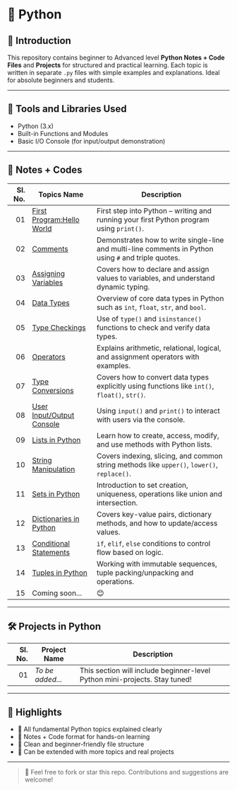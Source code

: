 # 🐍 Python

## 📘 Introduction
This repository contains beginner to Advanced level **Python Notes + Code Files** and **Projects** for structured and practical learning. Each topic is written in separate `.py` files with simple examples and explanations. Ideal for absolute beginners and students.

---

## 🧰 Tools and Libraries Used
- Python (3.x)
- Built-in Functions and Modules
- Basic I/O Console (for input/output demonstration)

---

## 📝 Notes + Codes

| Sl. No. | Topics Name                     | Description |
|--------:|----------------------------------|-------------|
| 01 | [First Program:Hello World](https://github.com/Sangamesh-star/Python/blob/main/Notes%2BCodes%2F001_hello_world.py) | First step into Python – writing and running your first Python program using `print()`. |
| 02 | [Comments](https://github.com/Sangamesh-star/Python/blob/main/Notes%2BCodes%2F002_comments.py) | Demonstrates how to write single-line and multi-line comments in Python using `#` and triple quotes. |
| 03 | [Assigning Variables](https://github.com/Sangamesh-star/Python/blob/main/Notes%2BCodes%2F003_assigning_variables.py) | Covers how to declare and assign values to variables, and understand dynamic typing. |
| 04 | [Data Types](https://github.com/Sangamesh-star/Python/blob/main/Notes%2BCodes%2F004_data_types.py) | Overview of core data types in Python such as `int`, `float`, `str`, and `bool`. |
| 05 | [Type Checkings](https://github.com/Sangamesh-star/Python/blob/main/Notes%2BCodes%2F005_types_checkings.py) | Use of `type()` and `isinstance()` functions to check and verify data types. |
| 06 | [Operators](https://github.com/Sangamesh-star/Python/blob/main/Notes%2BCodes%2F006_operators.py) | Explains arithmetic, relational, logical, and assignment operators with examples. |
| 07 | [Type Conversions](https://github.com/Sangamesh-star/Python/blob/main/Notes%2BCodes%2F007_type_conversions.py) | Covers how to convert data types explicitly using functions like `int()`, `float()`, `str()`. |
| 08 | [User Input/Output Console](https://github.com/Sangamesh-star/Python/blob/main/Notes%2BCodes%2F008_user_input_output_console.py) | Using `input()` and `print()` to interact with users via the console. |
| 09 | [Lists in Python](https://github.com/Sangamesh-star/Python/blob/main/Notes%2BCodes%2F009_lists_in_python.py) | Learn how to create, access, modify, and use methods with Python lists. |
| 10 | [String Manipulation](https://github.com/Sangamesh-star/Python/blob/main/Notes%2BCodes%2F010_string_manipulation.py) | Covers indexing, slicing, and common string methods like `upper()`, `lower()`, `replace()`. |
| 11 | [Sets in Python](https://github.com/Sangamesh-star/Python/blob/main/Notes%2BCodes%2F011_sets_in_python.py) | Introduction to set creation, uniqueness, operations like union and intersection. |
| 12 | [Dictionaries in Python](https://github.com/Sangamesh-star/Python/blob/main/Notes%2BCodes%2F012_dictionaries_in_python.py) | Covers key-value pairs, dictionary methods, and how to update/access values. |
| 13 | [Conditional Statements](https://github.com/Sangamesh-star/Python/blob/main/Notes%2BCodes%2F013_conditional_statements.py) | `if`, `elif`, `else` conditions to control flow based on logic. |
| 14 | [Tuples in Python](https://github.com/Sangamesh-star/Python/blob/main/Notes%2BCodes%2F014_tuples_in_python.py) | Working with immutable sequences, tuple packing/unpacking and operations. |
|15|Coming soon...|😊|

---

## 🛠️ Projects in Python

| Sl. No. | Project Name | Description |
|--------:|--------------|-------------|
| 01 | *To be added...* | This section will include beginner-level Python mini-projects. Stay tuned! |

---

## 🌟 Highlights

- 🔹 All fundamental Python topics explained clearly
- 🔹 Notes + Code format for hands-on learning
- 🔹 Clean and beginner-friendly file structure
- 🔹 Can be extended with more topics and real projects
---

> 📌 Feel free to fork or star this repo. Contributions and suggestions are welcome!